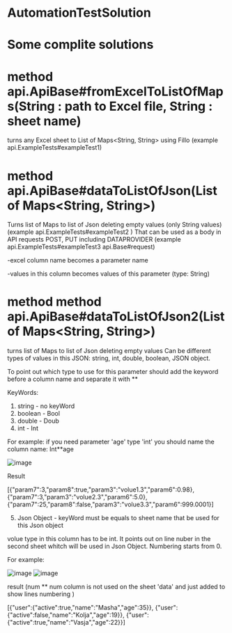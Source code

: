 # AutomationTestSolution

# Some complite solutions
 
# method api.ApiBase#fromExcelToListOfMaps(String : path to Excel file, String : sheet name)

turns any Excel sheet to List of Maps<String, String> using Fillo (example api.ExampleTests#exampleTest1)

# method api.ApiBase#dataToListOfJson(List of Maps<String, String>)

Turns list of Maps to list of Json deleting empty values (only String values) (example api.ExampleTests#exampleTest2 ) That can be used as a body in API requests POST, PUT including DATAPROVIDER (example api.ExampleTests#exampleTest3 api.Base#request)

-excel column name becomes a parameter name

-values in this column becomes values of this parameter (type: String)

# method method api.ApiBase#dataToListOfJson2(List of Maps<String, String>)

turns list of Maps to list of Json deleting empty values
Can be different types of values in this JSON: string, int, double, boolean, JSON object.

To point out which type to use for this parameter should add the keyword before a column name and separate it with **

KeyWords:
1. string - no keyWord
2. boolean - Bool
3. double - Doub
4. int - Int



For example: if you need parameter 'age' type 'int'  you should name the column name: Int**age

![image](https://user-images.githubusercontent.com/83096193/159807597-1b528486-6505-493e-9aad-145b34102baa.png)

Result

[{"param7":3,"param8":true,"param3":"volue1.3","param6":0.98}, {"param7":3,"param3":"volue2.3","param6":5.0}, {"param7":25,"param8":false,"param3":"volue3.3","param6":999.0001}]

5. Json Object - keyWord must be equals to sheet name that be used for this Json object

volue type in this column has to be int. It points out on line nuber in the second sheet whitch will be used in Json Object. Numbering starts from 0.

For example:

![image](https://user-images.githubusercontent.com/83096193/159946295-233bb086-8e4d-4e98-b7ff-6e637c9b04c6.png)
![image](https://user-images.githubusercontent.com/83096193/159946547-79dfa878-1543-4a8e-89a3-cdb18909f64d.png)


result   (num ** num column is not used on the sheet 'data' and just added to show lines numbering )

[{"user":{"active":true,"name":"Masha","age":35}}, {"user":{"active":false,"name":"Kolja","age":19}}, {"user":{"active":true,"name":"Vasja","age":22}}]


